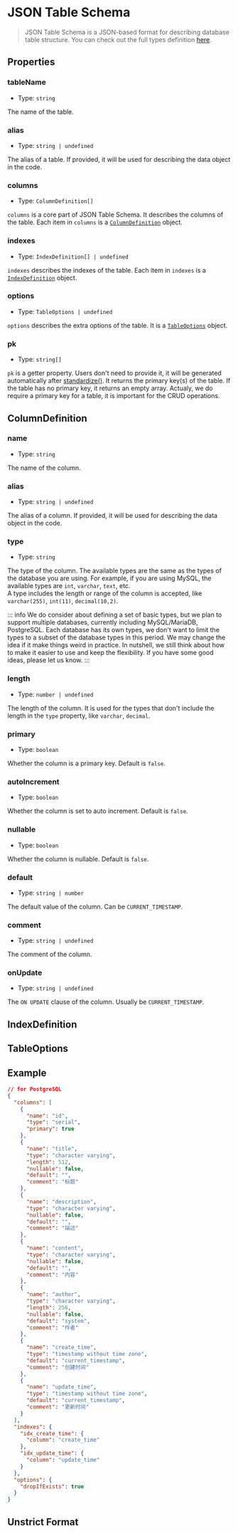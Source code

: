 # JSON Table Schema

> JSON Table Schema is a JSON-based format for describing database table structure. You can check out the full types definition [here](https://github.com/easycrud/toolkits/blob/master/src/table-schema/types.ts).

## Properties

### tableName

- Type: `string`

The name of the table.

### alias

- Type: `string | undefined`

The alias of a table. If provided, it will be used for describing the data object in the code.

### columns

- Type: `ColumnDefinition[]`

`columns` is a core part of JSON Table Schema. It describes the columns of the table. Each item in `columns` is a [`ColumnDefinition`](#columndefinition) object.

### indexes

- Type: `IndexDefinition[] | undefined`

`indexes` describes the indexes of the table. Each item in `indexes` is a [`IndexDefinition`](#indexdefinition) object.

### options

- Type: `TableOptions | undefined`

`options` describes the extra options of the table. It is a [`TableOptions`](#tableoptions) object.

### pk

- Type: `string[]`

`pk` is a getter property. Users don't need to provide it, it will be generated automatically after [standardize()](). It returns the primary key(s) of the table. If the table has no primary key, it returns an empty array. Actualy, we do require a primary key for a table, it is important for the CRUD operations.


## ColumnDefinition

### name

- Type: `string`

The name of the column.

### alias

- Type: `string | undefined`

The alias of a column. If provided, it will be used for describing the data object in the code.

### type

- Type: `string`

The type of the column. The available types are the same as the types of the database you are using. For example, if you are using MySQL, the available types are `int`, `varchar`, `text`, etc.   
A type includes the length or range of the column is accepted, like `varchar(255)`, `int(11)`, `decimal(10,2)`.

::: info
We do consider about defining a set of basic types, but we plan to support multiple databases, currently including MySQL/MariaDB, PostgreSQL. Each database has its own types, we don't want to limit the types to a subset of the database types in this period. We may change the idea if it make things weird in practice. In nutshell, we still think about how to make it easier to use and keep the flexibility. If you have some good ideas, please let us know.
:::

### length

- Type: `number | undefined`

The length of the column. It is used for the types that don't include the length in the `type` property, like `varchar`, `decimal`.

### primary

- Type: `boolean`

Whether the column is a primary key. Default is `false`.

### autoIncrement

- Type: `boolean`

Whether the column is set to auto increment. Default is `false`.

### nullable

- Type: `boolean`

Whether the column is nullable. Default is `false`.

### default

- Type: `string | number`

The default value of the column. Can be `CURRENT_TIMESTAMP`.

### comment

- Type: `string | undefined`

The comment of the column.

### onUpdate

- Type: `string | undefined`

The `ON UPDATE` clause of the column. Usually be `CURRENT_TIMESTAMP`.

## IndexDefinition

## TableOptions

## Example

```json
// for PostgreSQL
{
  "columns": [
    {
      "name": "id",
      "type": "serial",
      "primary": true
    },
    {
      "name": "title",
      "type": "character varying",
      "length": 512,
      "nullable": false,
      "default": "",
      "comment": "标题"
    },
    {
      "name": "description",
      "type": "character varying",
      "nullable": false,
      "default": "",
      "comment": "描述"
    },
    {
      "name": "content",
      "type": "character varying",
      "nullable": false,
      "default": "",
      "comment": "内容"
    },
    {
      "name": "author",
      "type": "character varying",
      "length": 256,
      "nullable": false,
      "default": "system",
      "comment": "作者"
    },
    {
      "name": "create_time",
      "type": "timestamp without time zone",
      "default": "current_timestamp",
      "comment": "创建时间"
    },
    {
      "name": "update_time",
      "type": "timestamp without time zone",
      "default": "current_timestamp",
      "comment": "更新时间"
    }
  ],
  "indexes": {
    "idx_create_time": {
      "column": "create_time"
    },
    "idx_update_time": {
      "column": "update_time"
    }
  },
  "options": {
    "dropIfExists": true
  }
}
```

## Unstrict Format